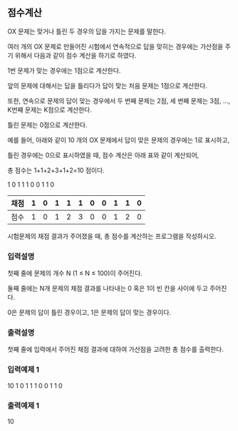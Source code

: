 ## 점수계산

OX 문제는 맞거나 틀린 두 경우의 답을 가지는 문제를 말한다.

여러 개의 OX 문제로 만들어진 시험에서 연속적으로 답을 맞히는 경우에는 가산점을 주기 위해서 다음과 같이 점수 계산을 하기로 하였다.

1번 문제가 맞는 경우에는 1점으로 계산한다.

앞의 문제에 대해서는 답을 틀리다가 답이 맞는 처음 문제는 1점으로 계산한다.

또한, 연속으로 문제의 답이 맞는 경우에서 두 번째 문제는 2점, 세 번째 문제는 3점, ..., K번째 문제는 K점으로 계산한다.

틀린 문제는 0점으로 계산한다.

예를 들어, 아래와 같이 10 개의 OX 문제에서 답이 맞은 문제의 경우에는 1로 표시하고,

틀린 경우에는 0으로 표시하였을 때, 점수 계산은 아래 표와 같이 계산되어,

총 점수는 1+1+2+3+1+2=10 점이다.

1 0 1 1 1 0 0 1 1 0

| 채점 | 1   | 0   | 1   | 1   | 1   | 0   | 0   | 1   | 1   | 0   |
| ---- | --- | --- | --- | --- | --- | --- | --- | --- | --- | --- |
| 점수 | 1   | 0   | 1   | 2   | 3   | 0   | 0   | 1   | 2   | 0   |

시험문제의 채점 결과가 주어졌을 때, 총 점수를 계산하는 프로그램을 작성하시오.

### 입력설명

첫째 줄에 문제의 개수 N (1 ≤ N ≤ 100)이 주어진다.

둘째 줄에는 N개 문제의 채점 결과를 나타내는 0 혹은 1이 빈 칸을 사이에 두고 주어진다.

0은 문제의 답이 틀린 경우이고, 1은 문제의 답이 맞는 경우이다.

### 출력설명

첫째 줄에 입력에서 주어진 채점 결과에 대하여 가산점을 고려한 총 점수를 출력한다.

### 입력예제 1

10
1 0 1 1 1 0 0 1 1 0

### 출력예제 1

10
